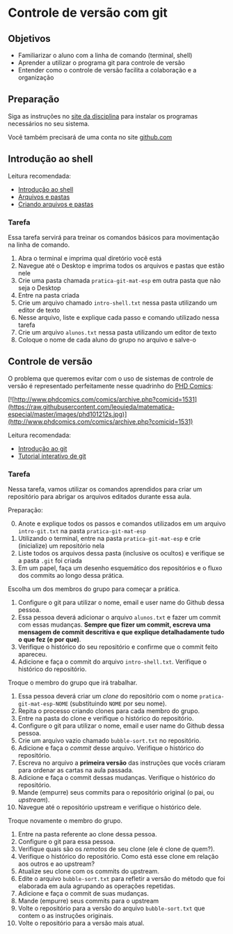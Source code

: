 # Controle de versão com git

## Objetivos

* Familiarizar o aluno com a linha de comando (terminal, shell)
* Aprender a utilizar o programa git para controle de versão
* Entender como o controle de versão facilita a colaboração e a organização

## Preparação

Siga as instruções no [site da
disciplina](http://www.leouieda.com/matematica-especial/) para instalar os
programas necessários no seu sistema.

Você também precisará de uma conta no site [github.com](https://github.com/)

## Introdução ao shell

Leitura recomendada:

* [Introdução ao shell](http://swcarpentry.github.io/shell-novice/00-intro.html)
* [Arquivos e pastas](http://swcarpentry.github.io/shell-novice/01-filedir.html)
* [Criando arquivos e pastas](http://swcarpentry.github.io/shell-novice/02-create.html)

### Tarefa

Essa tarefa servirá para treinar os comandos básicos para movimentação na linha
de comando.

1. Abra o terminal e imprima qual diretório você está
2. Navegue até o Desktop e imprima todos os arquivos e pastas que estão nele
3. Crie uma pasta chamada `pratica-git-mat-esp` em outra pasta que não seja o
   Desktop
4. Entre na pasta criada
5. Crie um arquivo chamado `intro-shell.txt` nessa pasta utilizando um editor
   de texto
6. Nesse arquivo, liste e explique cada passo e comando utilizado nessa tarefa
7. Crie um arquivo `alunos.txt` nessa pasta utilizando um editor de texto
8. Coloque o nome de cada aluno do grupo no arquivo e salve-o

## Controle de versão

O problema que queremos evitar com o uso de sistemas de controle de versão é
representado perfeitamente nesse quadrinho do
[PHD Comics](http://phdcomics.com/comics.php):

[![http://www.phdcomics.com/comics/archive.php?comicid=1531](https://raw.githubusercontent.com/leouieda/matematica-especial/master/images/phd101212s.jpg)](http://www.phdcomics.com/comics/archive.php?comicid=1531)

Leitura recomendada:

* [Introdução ao git](http://swcarpentry.github.io/git-novice/)
* [Tutorial interativo de git](https://try.github.io/levels/1/challenges/1)

### Tarefa

Nessa tarefa, vamos utilizar os comandos aprendidos para criar um repositório
para abrigar os arquivos editados durante essa aula.

Preparação:

0. Anote e explique todos os passos e comandos utilizados em um arquivo
   `intro-git.txt` na pasta `pratica-git-mat-esp`
1. Utilizando o terminal, entre na pasta `pratica-git-mat-esp` e crie
   (inicialize) um repositório nela
2. Liste todos os arquivos dessa pasta (inclusive os ocultos) e verifique se a
   pasta `.git` foi criada
3. Em um papel, faça um desenho esquemático dos repositórios e o fluxo dos
   commits ao longo dessa prática.

Escolha um dos membros do grupo para começar a prática.

1. Configure o git para utilizar o nome, email e user name do Github dessa
   pessoa.
2. Essa pessoa deverá adicionar o arquivo `alunos.txt` e fazer um commit com
   essas mudanças. **Sempre que fizer um commit,
   escreva uma mensagem de commit descritiva e que explique detalhadamente tudo
   o que fez (e por que)**.
3. Verifique o histórico do seu repositório e confirme que o commit feito
   apareceu.
4. Adicione e faça o commit do arquivo `intro-shell.txt`. Verifique o histórico
   do repositório.

Troque o membro do grupo que irá trabalhar.

1. Essa pessoa deverá criar um *clone* do repositório com o nome
   `pratica-git-mat-esp-NOME` (substituindo `NOME` por seu nome).
2. Repita o processo criando clones para cada membro do grupo.
3. Entre na pasta do clone e verifique o histórico do repositório.
2. Configure o git para utilizar o nome, email e user name do Github dessa
   pessoa.
4. Crie um arquivo vazio chamado `bubble-sort.txt` no
   repositório.
5. Adicione e faça o *commit* desse arquivo. Verifique o histórico do
   repositório.
6. Escreva no arquivo a **primeira versão** das instruções que vocês criaram
   para ordenar as cartas na aula passada.
7. Adicione e faça o commit dessas mudanças. Verifique o histórico do
   repositório.
8. Mande (empurre) seus commits para o repositório original (o pai, ou
   *upstream*).
9. Navegue até o repositório upstream e verifique o histórico dele.

Troque novamente o membro do grupo.

1. Entre na pasta referente ao clone dessa pessoa.
2. Configure o git para essa pessoa.
3. Verifique quais são os *remotos* de seu clone (ele é clone de quem?).
3. Verifique o histórico do repositório. Como está esse clone em relação aos
   outros e ao upstream?
4. Atualize seu clone com os commits do upstream.
5. Edite o arquivo `bubble-sort.txt` para refletir a versão do método que foi
   elaborada em aula agrupando as operações repetidas.
6. Adicione e faça o commit de suas mudanças.
7. Mande (empurre) seus commits para o upstream
8. Volte o repositório para a versão do arquivo `bubble-sort.txt` que contem o
   as instruções originais.
9. Volte o repositório para a versão mais atual.

